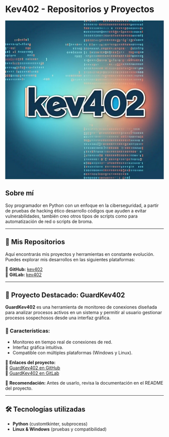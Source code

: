 # Kev402 - Repositorios y Proyectos

![Kev402 Logo](asset.jpg)

## Sobre mí
Soy programador en Python con un enfoque en la ciberseguridad, a partir de pruebas de hacking ético desarrollo códigos que ayuden a evitar vulnerabilidades, también creo otros tipos de scripts como para automatización de red o scripts de broma.

---

## 📂 Mis Repositorios
Aquí encontrarás mis proyectos y herramientas en constante evolución. Puedes explorar mis desarrollos en las siguientes plataformas:

🔹 **GitHub:** [kev402](https://github.com/kev402)  
🔹 **GitLab:** [kev402](https://gitlab.com/kev402)

---

## 🚀 Proyecto Destacado: GuardKev402
**GuardKev402** es una herramienta de monitoreo de conexiones diseñada para analizar procesos activos en un sistema y permitir al usuario gestionar procesos sospechosos desde una interfaz gráfica.

### 📌 Características:
- Monitoreo en tiempo real de conexiones de red.
- Interfaz gráfica intuitiva.
- Compatible con múltiples plataformas (Windows y Linux).

📌 **Enlaces del proyecto:**  
🔗 [GuardKev402 en GitHub](https://github.com/kev402/GuardKev402)  
🔗 [GuardKev402 en GitLab](https://gitlab.com/kev402/GuardKev402)

📖 **Recomendación:** Antes de usarlo, revisa la documentación en el README del proyecto.

---

## 🛠️ Tecnologías utilizadas
- **Python** (customtkinter, subprocess)
- **Linux & Windows** (pruebas y compatibilidad)
